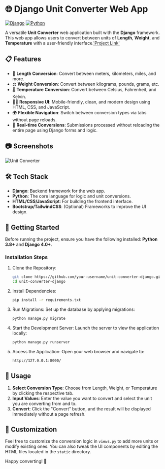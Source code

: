 # 🌐 Django Unit Converter Web App

[![Django](https://img.shields.io/badge/Django-4.0%2B-brightgreen)](https://www.djangoproject.com/)
[![Python](https://img.shields.io/badge/Python-3.8%2B-blue)](https://www.python.org/)


A versatile **Unit Converter** web application built with the **Django** framework. This web app allows users to convert between units of **Length**, **Weight**, and **Temperature** with a user-friendly interface.['Project Link'](https://roadmap.sh/projects/unit-converter)

## 📋 Features

- 🔄 **Length Conversion**: Convert between meters, kilometers, miles, and more.
- ⚖️ **Weight Conversion**: Convert between kilograms, pounds, grams, etc.
- 🌡️ **Temperature Conversion**: Convert between Celsius, Fahrenheit, and Kelvin.
- 🧑‍💻 **Responsive UI**: Mobile-friendly, clean, and modern design using HTML, CSS, and JavaScript.
- 🌍 **Flexible Navigation**: Switch between conversion types via tabs without page reloads.
- 🚀 **Real-time Conversions**: Submissions processed without reloading the entire page using Django forms and logic.

## 📷 Screenshots

![Unit Converter](https://assets.roadmap.sh/guest/unit-converter-be-project.png)  <!-- Replace this with an actual screenshot URL -->

## 🛠️ Tech Stack

- **Django**: Backend framework for the web app.
- **Python**: The core language for logic and unit conversions.
- **HTML/CSS/JavaScript**: For building the frontend interface.
- **Bootstrap/TailwindCSS**: (Optional) Frameworks to improve the UI design.

## 🚀 Getting Started

Before running the project, ensure you have the following installed: **Python 3.8+** and **Django 4.0+**. 

### Installation Steps

1. Clone the Repository:
   ```bash
   git clone https://github.com/your-username/unit-converter-django.git
   cd unit-converter-django

2. Install Dependencies:
    ```bash
    pip install -r requirements.txt

3. Run Migrations: Set up the database by applying migrations:
    ```bash
    python manage.py migrate

4. Start the Development Server: Launch the server to view the application locally:
    ```bash
    python manage.py runserver

5. Access the Application: Open your web browser and navigate to:
    ```bash
    http://127.0.0.1:8000/
    
## 📄 Usage

1. **Select Conversion Type**: Choose from Length, Weight, or Temperature by clicking the respective tab.
2. **Input Values**: Enter the value you want to convert and select the unit you are converting from and to.
3. **Convert**: Click the "Convert" button, and the result will be displayed immediately without a page refresh.

## 🔧 Customization

Feel free to customize the conversion logic in `views.py` to add more units or modify existing ones. You can also tweak the UI components by editing the HTML files located in the `static` directory.


Happy converting! 🚀
